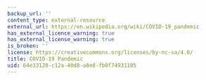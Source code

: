 ```yaml
---
backup_url: ''
content_type: external-resource
external_url: https://en.wikipedia.org/wiki/COVID-19_pandemic
has_external_licence_warning: true
has_external_license_warning: true
is_broken: ''
license: https://creativecommons.org/licenses/by-nc-sa/4.0/
title: COVID-19 Pandemic
uid: 64e33120-c12a-40d8-a8e8-fb0f74931105
---
```

